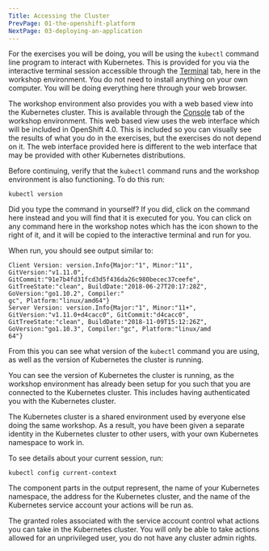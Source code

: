 ```yaml
---
Title: Accessing the Cluster
PrevPage: 01-the-openshift-platform
NextPage: 03-deploying-an-application
---
```


For the exercises you will be doing, you will be using the `kubectl` command line program to interact with Kubernetes. This is provided for you via the interactive terminal session accessible through the [Terminal](%terminal_url%) tab, here in the workshop environment. You do not need to install anything on your own computer. You will be doing everything here through your web browser.

The workshop environment also provides you with a web based view into the Kubernetes cluster. This is available through the [Console](%console_url%) tab of the workshop environment. This web based view uses the web interface which will be included in OpenShift 4.0. This is included so you can visually see the results of what you do in the exercises, but the exercises do not depend on it. The web interface provided here is different to the web interface that may be provided with other Kubernetes distributions.

Before continuing, verify that the `kubectl` command runs and the workshop environment is also functioning. To do this run:

```execute
kubectl version
```

Did you type the command in yourself? If you did, click on the command here instead and you will find that it is executed for you. You can click on any command here in the workshop notes which has the <span class="glyphicon glyphicon-play-circle"></span> icon shown to the right of it, and it will be copied to the interactive terminal and run for you.

When run, you should see output similar to:

```
Client Version: version.Info{Major:"1", Minor:"11", GitVersion:"v1.11.0", GitCommit:"91e7b4fd31fcd3d5f436da26c980becec37ceefe", GitTreeState:"clean", BuildDate:"2018-06-27T20:17:28Z", GoVersion:"go1.10.2", Compiler:"
gc", Platform:"linux/amd64"}
Server Version: version.Info{Major:"1", Minor:"11+", GitVersion:"v1.11.0+d4cacc0", GitCommit:"d4cacc0", GitTreeState:"clean", BuildDate:"2018-11-09T15:12:26Z", GoVersion:"go1.10.3", Compiler:"gc", Platform:"linux/amd
64"}
```

From this you can see what version of the `kubectl` command you are using, as well as the version of Kubernetes the cluster is running.

You can see the version of Kubernetes the cluster is running, as the workshop environment has already been setup for you such that you are connected to the Kubernetes cluster. This includes having authenticated you with the Kubernetes cluster.

The Kubernetes cluster is a shared environment used by everyone else doing the same workshop. As a result, you have been given a separate identity in the Kubernetes cluster to other users, with your own Kubernetes namespace to work in.

To see details about your current session, run:

```execute
kubectl config current-context
```

The component parts in the output represent, the name of your Kubernetes namespace, the address for the Kubernetes cluster, and the name of the Kubernetes service account your actions will be run as.

The granted roles associated with the service account control what actions you can take in the Kubernetes cluster. You will only be able to take actions allowed for an unprivileged user, you do not have any cluster admin rights.
